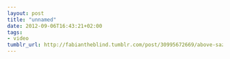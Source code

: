 ```yaml
---
layout: post
title: "unnamed"
date: 2012-09-06T16:43:21+02:00
tags:
- video
tumblr_url: http://fabiantheblind.tumblr.com/post/30995672669/above-saz-as-irony-has-it-this-video-will-be
---
```

